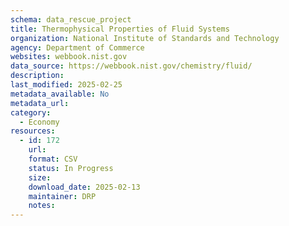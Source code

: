 ```yaml
---
schema: data_rescue_project 
title: Thermophysical Properties of Fluid Systems
organization: National Institute of Standards and Technology
agency: Department of Commerce
websites: webbook.nist.gov
data_source: https://webbook.nist.gov/chemistry/fluid/
description: 
last_modified: 2025-02-25
metadata_available: No
metadata_url: 
category:
  - Economy
resources:
  - id: 172
    url: 
    format: CSV
    status: In Progress
    size: 
    download_date: 2025-02-13
    maintainer: DRP
    notes: 
---
```

